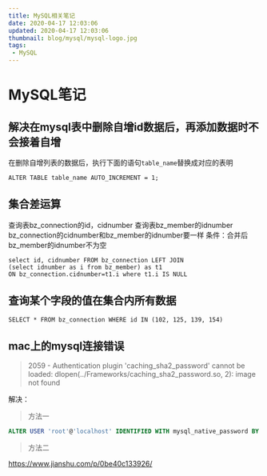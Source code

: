 ```yaml
---
title: MySQL相关笔记
date: 2020-04-17 12:03:06
updated: 2020-04-17 12:03:06
thumbnail: blog/mysql/mysql-logo.jpg
tags:
 - MySQL
---
```


# MySQL笔记

## 解决在mysql表中删除自增id数据后，再添加数据时不会接着自增

在删除自增列表的数据后，执行下面的语句`table_name`替换成对应的表明

``` mysql
ALTER TABLE table_name AUTO_INCREMENT = 1;
```

## 集合差运算

查询表bz_connection的id，cidnumber
查询表bz_member的idnumber
bz_connection的cidnumber和bz_member的idnumber要一样
条件：合并后bz_member的idnumber不为空

``` mysql
select id, cidnumber FROM bz_connection LEFT JOIN
(select idnumber as i from bz_member) as t1
ON bz_connection.cidnumber=t1.i where t1.i IS NULL
```

## 查询某个字段的值在集合内所有数据

``` mysql
SELECT * FROM bz_connection WHERE id IN (102, 125, 139, 154)
```

## mac上的mysql连接错误

> 2059 - Authentication plugin 'caching_sha2_password' cannot be loaded:
> dlopen(../Frameworks/caching_sha2_password.so, 2): image not found

解决：

> 方法一

``` sql
ALTER USER 'root'@'localhost' IDENTIFIED WITH mysql_native_password BY 'yourpassword';
```

> 方法二

<https://www.jianshu.com/p/0be40c133926/>
